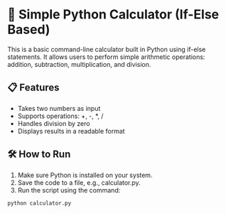 # 🧮 Simple Python Calculator (If-Else Based)

This is a basic command-line calculator built in Python using if-else statements. It allows users to perform simple arithmetic operations: addition, subtraction, multiplication, and division.

## 📋 Features

- Takes two numbers as input
- Supports operations: +, -, *, /
- Handles division by zero
- Displays results in a readable format

## 🛠 How to Run

1. Make sure Python is installed on your system.
2. Save the code to a file, e.g., calculator.py.
3. Run the script using the command:

```bash
python calculator.py